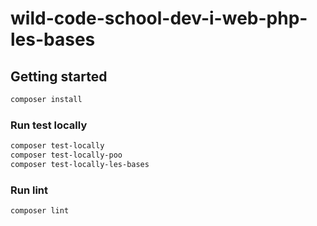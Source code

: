 # wild-code-school-dev-i-web-php-les-bases

## Getting started

```bash
composer install
```

### Run test locally

```bash
composer test-locally
composer test-locally-poo
composer test-locally-les-bases
```

### Run lint

```bash
composer lint
```